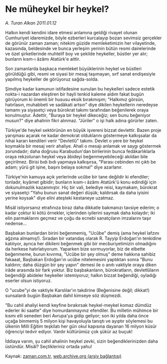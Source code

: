 # Ne müheykel bir heykel?

*A. Turan Alkan 2011.01.12*

<td class="columnist-detail">
<p>Halkın kendi kendini idare etmesi anlamına geldiği rivayet olunan Cumhuriyet idaremizde, böyle ezberleri kurcalayıp bozan sevimsiz gerçekler de görünür zaman zaman; nitekim güzide memleketimizin her vilayetinde, kazasında, beldesinde ve bunca yerleşim yerinin bütün resmi dairelerinde ve özel şirketlerinde muhtelif boy ve şekilde heykeller, büstler yer alır; bunların kısm-ı âzâmı Atatürk'e aittir.</p>
<p>
<div id="haberMetinDiv">
<p>Son zamanlarda başkaca memleket büyüklerinin heykel ve büstleri görüldüğü gibi, resmi ve siyasi bir mesaj taşımayan, sırf sanat endişesiyle yapılmış heykeller de görüyoruz sağda-solda.
<p> Şimdiye kadar kamunun istifadesine sunulan bu heykelleri sadece estetik nokta-i nazardan eleştiren bir hayli tenkid kaleme aldım fakat bugün görüyorum ki önemli bir hususu eksik bırakmışım; "Halkımız görsün, hatırlasın, muhabbeti ve sadâkati artsın" diye dikilen heykellerin neredeyse tamamı ya siyasetçi veya bürokrat takımı tarafından beğenilerek oraya konulmuştur. Âdettir, "Buraya bir heykel dikeceğiz; sen bunu beğeniyor musun?" diye ahalinin fikri alınmaz. "Jüriler" o işi halk adına görürler zaten.
<p> Türkiye'de heykel sektörünün en büyük işvereni bizzat devlettir. Bazen proje yarışması açarak ne kadar demokrat olduklarını göstermeye kalkışsalar da nihai kararı kendileri verir "Devletlû" takımı. Devlet o yere bir heykel koymakla bir mesaj verir ahaliye. Ahali o mesajı anlamak ve saygı göstermek zorundadır; daha doğrusu Karabudun'dan birilerinin bunca fedâkarlıklarla oraya rekzolunan heykel veya âbideyi beğenmeyebileceği akıldan bile geçirilmez. Birisi bıdı bıdı yapmaya kalkışırsa, "Parası cebinden mi çıktı be adam; yürü git işine, başını belaya sokma!" diye azarlanır.
<p> Türkiye'nin kamuya açık yerlerinde ucûbe bir tane değildir ki efendiler; tonladır, kıyâmet gibidir; bunların kısm-ı âzâmı Atatürk'ü konu edindiği için dokunulmazlık kazanmıştır. Hiç bir vali, belediye reisi, kaymakam, bürokrat ve siyasetçi "Yahu bunun sanat değeri düşük; kaldırsak da daha iyisini yerine koysak" diye elini ateşteki kestaneye uzatmaz.
<p> Misâl istiyorsanız etrafınıza biraz daha dikkatle bakmanızı tavsiye ederim; o kadar çoktur ki kötü örnekler, içlerinden iyilerini saymak daha kolaydır; iki elin parmaklarını geçmez ve çoğu da ecnebi sanatçıların imzalarını taşır nedense...
<p> Başbakan bunlardan birini beğenmemiş, "Ucûbe" demiş (ama heykel lafzını ağzına almamış!). Sıradan bir vatandaş olarak R. Tayyip Erdoğan'ın tenkidine katılıyor, ayrıca her dikileni beğenmek gibi bir mecburiyetimizin olmadığını da herkese hatırlatıyorum. Yaparken bize sormuyorlar, biz de elbette beğenmeme, burun kıvırma, "Ucûbe bir şey olmuş" deme hakkına sahibiz fakaaat, Başbakan Erdoğan'ın ucûbe nitelemesini yaptıktan sonra "Bunu kaldırın; daha düzgün bir şey yapın" demesi ile o anıtı vaktiyle oraya diken irâde arasında bir fark yoktur. Biz başbakanların, bürokratların, devletlûların beğendiği abideler heykeller istemiyoruz; halkın bizzat beğendiği, oyladığı eserler olsun istiyoruz.
<p> O "ucube"yi de vaktiyle Karslılar'ın takdirine (Beğenisine değil; dikkat!) sunsalardı bugün Başbakan dahil kimseye söz düşmezdi.
<p> "Bu cahil ahaliyi kendi keyfine bırakırsak heykel-meykel komaz dümdüz ederler iki saatte" diye homurdanmayınız efendiler. Bu milletin mühimce bir kısmı elli seneden beri Avrupa'ya gidip geliyor; son iki yılda daha önce uçağa binmemiş 5 milyon kişi havayoluyla tanıştı ve ayıptır söylemesi bu ülkenin Milli Eğitim teşkilatı her gün okul kapısına dayanan 16 milyon küsür öğrenciyi tedvir ediyor. Vardır kültürümüz çok şükür az buçuk!
<p> İddiaya varım, şu cahil ahalinin heykel zevki, sizin beğendiklerinizden daha üstündür. Misâl? Seçtikleriniz ortada yahu! </p></p></p></p></p></p></p></p></p></div>
</p>
<a href="http://web.archive.org/web/20110115043024/mailto:t.alkan@zaman.com.tr">
</a></td>

Kaynak: [zaman.com.tr](http://zaman.com.tr/yazar.do?yazino=1077596), [web.archive.org (arşiv bağlantısı)](http://web.archive.org/web/20110115043024/http://www.zaman.com.tr:80/yazar.do?yazino=1077596)

